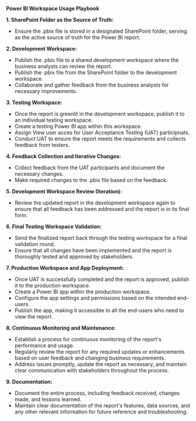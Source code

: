 **Power BI Workspace Usage Playbook**

**1. SharePoint Folder as the Source of Truth:**
   - Ensure the .pbix file is stored in a designated SharePoint folder, serving as the active source of truth for the Power BI report.

**2. Development Workspace:**
   - Publish the .pbix file to a shared development workspace where the business analysts can review the report.
   - Publish the .pbix file from the SharePoint folder to the development workspace.
   - Collaborate and gather feedback from the business analysts for necessary improvements.

**3. Testing Workspace:**
   - Once the report is greenlit in the development workspace, publish it to an individual testing workspace.
   - Create a testing Power BI app within this workspace.
   - Assign View user acces for User Acceptance Testing (UAT) participnats.
   - Conduct UAT to ensure the report meets the requirements and collects feedback from testers.

**4. Feedback Collection and Iterative Changes:**
   - Collect feedback from the UAT participants and document the necessary changes.
   - Make required changes to the .pbix file based on the feedback.

**5. Development Workspace Review (Iteration):**
   - Review the updated report in the development workspace again to ensure that all feedback has been addressed and the report is in its final form.

**6. Final Testing Workspace Validation:**
   - Send the finalized report back through the testing workspace for a final validation round.
   - Ensure that all changes have been implemented and the report is thoroughly tested and approved by stakeholders.

**7. Production Workspace and App Deployment:**
   - Once UAT is successfully completed and the report is approved, publish it to the production workspace.
   - Create a Power BI app within the production workspace.
   - Configure the app settings and permissions based on the intended end-users.
   - Publish the app, making it accessible to all the end-users who need to view the report.

**8. Continuous Monitoring and Maintenance:**
   - Establish a process for continuous monitoring of the report's performance and usage.
   - Regularly review the report for any required updates or enhancements based on user feedback and changing business requirements.
   - Address issues promptly, update the report as necessary, and maintain clear communication with stakeholders throughout the process.

**9. Documentation:**
   - Document the entire process, including feedback received, changes made, and lessons learned.
   - Maintain clear documentation of the report's features, data sources, and any other relevant information for future reference and troubleshooting.
